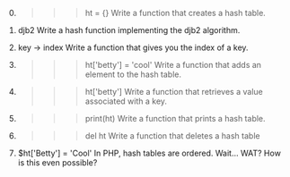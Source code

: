0. >>> ht = {}      Write a function that creates a hash table.

1. djb2             Write a hash function implementing the djb2 algorithm.

2. key -> index      Write a function that gives you the index of a key.


3. >>> ht['betty'] = 'cool'         Write a function that adds an element to the hash table.


4. >>> ht['betty']                  Write a function that retrieves a value associated with a key.

5. >>> print(ht)                  Write a function that prints a hash table.




6. >>> del ht               Write a function that deletes a hash table







7. $ht['Betty'] = 'Cool'           In PHP, hash tables are ordered. Wait… WAT? How is this even possible?
